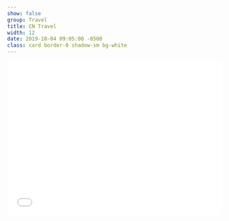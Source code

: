 ```yaml
---
show: false
group: Travel
title: CN Travel
width: 12
date: 2019-10-04 09:05:00 -0500
class: card border-0 shadow-sm bg-white
---
```


<div class="card-body p-0">
  <iframe
    src="{{ '/travel/cn-map/' | relative_url }}"
    loading="lazy"
    style="width:100%; aspect-ratio: 16 / 10; min-height:360px; border:0; border-radius:.75rem;">
  </iframe>
</div>



